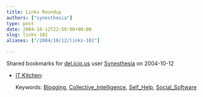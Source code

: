 ```yaml
---
title: Links Roundup
authors: ["synesthesia"]
type: post
date: 2004-10-12T22:59:00+00:00
slug: links-102 
aliases: ["/2004/10/12/links-102"]

---
```

Shared bookmarks for [del.icio.us][1] user  [Synesthesia][2] on 2004-10-12

  * [IT Kitchen][3]:
   
    Keywords: [Blogging][4], [Collective_Intelligence][5], [Self_Help][6], [Social_Software][7]

 [1]: https://del.icio.us/
 [2]: https://del.icio.us/synesthesia
 [3]: https://itkitchen.info/ "https://itkitchen.info/"
 [4]: https://del.icio.us/synesthesia/Blogging
 [5]: https://del.icio.us/synesthesia/Collective_Intelligence
 [6]: https://del.icio.us/synesthesia/Self_Help
 [7]: https://del.icio.us/synesthesia/Social_Software